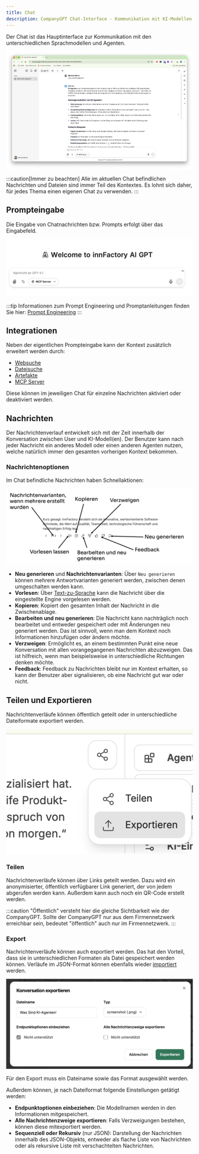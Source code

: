 ```yaml
---
title: Chat
description: CompanyGPT Chat-Interface - Kommunikation mit KI-Modellen, Prompteingabe, erweiterte Integrationen, Nachrichtenoptionen sowie Teilen und Exportieren von Chatverläufen für effiziente Interaktion.
---
```


Der Chat ist das Hauptinterface zur Kommunikation mit den unterschiedlichen Sprachmodellen und Agenten.

![chat interface](./chat.png)

:::caution[Immer zu beachten]
Alle im aktuellen Chat befindlichen Nachrichten und Dateien sind immer Teil des Kontextes. Es lohnt sich daher, für jedes Thema einen eigenen Chat zu verwenden.
:::

## Prompteingabe

Die Eingabe von Chatnachrichten bzw. Prompts erfolgt über das Eingabefeld.

![Prompteingabe](chat-input.png)

:::tip
Informationen zum Prompt Engineering und Promptanleitungen finden Sie hier: [Prompt Engineering](/prompt-engineering/uebersicht)
:::

## Integrationen

Neben der eigentlichen Prompteingabe kann der Kontext zusätzlich erweitert werden durch:
- [Websuche](/company-gpt/integrationen/websuche)
- [Dateisuche](/company-gpt/integrationen/dateisuche)
- [Artefakte](/company-gpt/integrationen/artefakte)
- [MCP Server](/company-gpt/integrationen/mcp-server)

Diese können im jeweiligen Chat für einzelne Nachrichten aktiviert oder deaktiviert werden.

## Nachrichten

Der Nachrichtenverlauf entwickelt sich mit der Zeit innerhalb der Konversation zwischen User und KI-Modell(en). Der Benutzer kann nach jeder Nachricht ein anderes Modell oder einen anderen Agenten nutzen, welche natürlich immer den gesamten vorherigen Kontext bekommen. 

### Nachrichtenoptionen

Im Chat befindliche Nachrichten haben Schnellaktionen:

![Chatnachrichten Schnellaktionen](chat-quick-actions.png)

- **Neu generieren** und **Nachrichtenvarianten**: Über `Neu generieren` können mehrere Antwortvarianten generiert werden, zwischen denen umgeschalten werden kann.
- **Vorlesen**: Über [Text-zu-Sprache](/company-gpt/einstellungen/#text-zu-sprache) kann die Nachricht über die eingestellte Engine vorgelesen werden.
- **Kopieren**: Kopiert den gesamten Inhalt der Nachricht in die Zwischenablage.
- **Bearbeiten und neu generieren**: Die Nachricht kann nachträglich noch bearbeitet und entweder gespeichert oder mit Änderungen neu generiert werden. Das ist sinnvoll, wenn man dem Kontext noch Informationen hinzufügen oder ändern möchte.
- **Verzweigen**: Ermöglicht es, an einem bestimmten Punkt eine neue Konversation mit allen vorangegangenen Nachrichten abzuzweigen. Das ist hilfreich, wenn man beispielsweise in unterschiedliche Richtungen denken möchte.
- **Feedback**: Feedback zu Nachrichten bleibt nur im Kontext erhalten, so kann der Benutzer aber signalisieren, ob eine Nachricht gut war oder nicht.

## Teilen und Exportieren

Nachrichtenverläufe können öffentlich geteilt oder in unterschiedliche Dateiformate exportiert werden. 

![share-and-export](share-and-export.png)

### Teilen 

Nachrichtenverläufe können über Links geteilt werden. Dazu wird ein anonymisierter, öffentlich verfügbarer Link generiert, der von jedem abgerufen werden kann. Außerdem kann auch noch ein QR-Code erstellt werden. 

:::caution
"Öffentlich" versteht hier die gleiche Sichtbarkeit wie der CompanyGPT. Sollte der CompanyGPT nur aus dem Firmennetzwerk erreichbar sein, bedeutet "öffentlich" auch nur im Firmennetzwerk.
:::

### Export

Nachrichtenverläufe können auch exportiert werden. Das hat den Vorteil, dass sie in unterschiedlichen Formaten als Datei gespeichert werden können. Verläufe im JSON-Format können ebenfalls wieder [importiert](../einstellungen/#konversationen-importieren) werden.

![export-chat](export-chat.png)

Für den Export muss ein Dateiname sowie das Format ausgewählt werden.

Außerdem können, je nach Dateiformat folgende Einstellungen getätigt werden: 
- **Endpunktoptionen einbeziehen**: Die Modellnamen werden in den Informationen mitgespeichert.
- **Alle Nachrichtenzweige exportieren**: Falls Verzweigungen bestehen, können diese mitexportiert werden.
- **Sequenziell oder Rekursiv** (nur JSON): Darstellung der Nachrichten innerhalb des JSON-Objekts, entweder als flache Liste von Nachrichten oder als rekursive Liste mit verschachtelten Nachrichten.